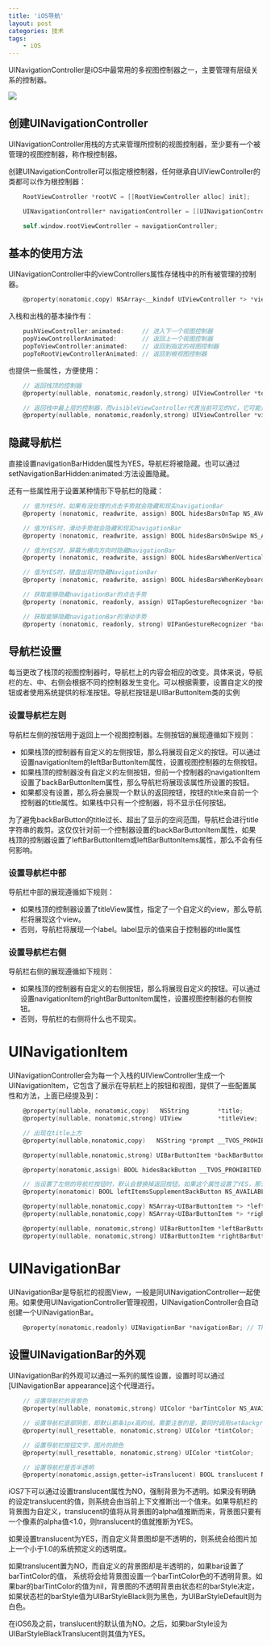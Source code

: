 ```yaml
---
title: 'iOS导航'
layout: post
categories: 技术
tags:
    - iOS
---
```


UINavigationController是iOS中最常用的多视图控制器之一，主要管理有层级关系的控制器。

![](/img/2016-08-10/navigation_interface_2x.png)

## 创建UINavigationController

UINavigationController用栈的方式来管理所控制的视图控制器，至少要有一个被管理的视图控制器，称作根控制器。

创建UINavigationController可以指定根控制器，任何继承自UIViewController的类都可以作为根控制器：

```objectivec
    RootViewController *rootVC = [[RootViewController alloc] init];

    UINavigationController* navigationController = [[UINavigationController alloc] initWithRootViewController:rootVC];

    self.window.rootViewController = navigationController;
```

## 基本的使用方法 

UINavigationController中的viewControllers属性存储栈中的所有被管理的控制器。

```objectivec
    @property(nonatomic,copy) NSArray<__kindof UIViewController *> *viewControllers;
```

入栈和出栈的基本操作有：

```objectivec
    pushViewController:animated:     // 进入下一个视图控制器
    popViewControllerAnimated:       // 返回上一个视图控制器
    popToViewController:animated:    // 返回到指定的视图控制器
    popToRootViewControllerAnimated: // 返回到根视图控制器
```

也提供一些属性，方便使用：

```objectivec
    // 返回栈顶的控制器
    @property(nullable, nonatomic,readonly,strong) UIViewController *topViewController;

    // 返回栈中最上层的控制器，而visibleViewController代表当前可见的VC，它可能是topViewController，也可能是当前topViewController present出来的VC。因此UINavigationController的这两个属性通常情况下是一样，但也有可能不同。
    @property(nullable, nonatomic,readonly,strong) UIViewController *visibleViewController;
```

## 隐藏导航栏 

直接设置navigationBarHidden属性为YES，导航栏将被隐藏。也可以通过setNavigationBarHidden:animated:方法设置隐藏。

还有一些属性用于设置某种情形下导航栏的隐藏：

```objectivec
    // 值为YES时，如果有没处理的点击手势就会隐藏和现实navigationBar
    @property (nonatomic, readwrite, assign) BOOL hidesBarsOnTap NS_AVAILABLE_IOS(8_0) __TVOS_PROHIBITED;

    // 值为YES时，滑动手势就会隐藏和现实navigationBar
    @property (nonatomic, readwrite, assign) BOOL hidesBarsOnSwipe NS_AVAILABLE_IOS(8_0) __TVOS_PROHIBITED;

    // 值为YES时，屏幕为横向方向时隐藏NavigationBar
    @property (nonatomic, readwrite, assign) BOOL hidesBarsWhenVerticallyCompact NS_AVAILABLE_IOS(8_0) __TVOS_PROHIBITED;

    // 值为YES时，键盘出现时隐藏NavigationBar 
    @property (nonatomic, readwrite, assign) BOOL hidesBarsWhenKeyboardAppears NS_AVAILABLE_IOS(8_0) __TVOS_PROHIBITED;

    // 获取能够隐藏navigationBar的点击手势 
    @property (nonatomic, readonly, assign) UITapGestureRecognizer *barHideOnTapGestureRecognizer NS_AVAILABLE_IOS(8_0) __TVOS_PROHIBITED;

    // 获取能够隐藏navigationBar的滑动手势
    @property (nonatomic, readonly, strong) UIPanGestureRecognizer *barHideOnSwipeGestureRecognizer NS_AVAILABLE_IOS(8_0) __TVOS_PROHIBITED;
```

## 导航栏设置 

每当更改了栈顶的视图控制器时，导航栏上的内容会相应的改变。具体来说，导航栏的左、中、右侧会根据不同的控制器发生变化。可以根据需要，设置自定义的按钮或者使用系统提供的标准按钮。导航栏按钮是UIBarButtonItem类的实例

### 设置导航栏左则 

导航栏左侧的按钮用于返回上一个视图控制器。左侧按钮的展现遵循如下规则：

- 如果栈顶的控制器有自定义的左侧按钮，那么将展现自定义的按钮。可以通过设置navigationItem的leftBarButtonItem属性，设置视图控制器的左侧按钮。
- 如果栈顶的控制器没有自定义的左侧按钮，但前一个控制器的navigationItem设置了backBarButtonItem属性，那么导航栏将展现该属性所设置的按钮。
- 如果都没有设置，那么将会展现一个默认的返回按钮，按钮的title来自前一个控制器的title属性。如果栈中只有一个控制器，将不显示任何按钮。

为了避免backBarButton的title过长、超出了显示的空间范围，导航栏会进行title字符串的裁剪。这仅仅针对前一个控制器设置的backBarButtonItem属性，如果栈顶的控制器设置了leftBarButtonItem或leftBarButtonItems属性，那么不会有任何影响。

### 设置导航栏中部 

导航栏中部的展现遵循如下规则：

- 如果栈顶的控制器设置了titleView属性，指定了一个自定义的view，那么导航栏将展现这个view。
- 否则，导航栏将展现一个label。label显示的值来自于控制器的title属性

### 设置导航栏右侧 

导航栏右侧的展现遵循如下规则：

- 如果栈顶的控制器有自定义的右侧按钮，那么将展现自定义的按钮。可以通过设置navigationItem的rightBarButtonItem属性，设置视图控制器的右侧按钮。
- 否则，导航栏的右侧将什么也不现实。

# UINavigationItem

UINavigationController会为每一个入栈的UIViewController生成一个UINavigationItem，它包含了展示在导航栏上的按钮和视图，提供了一些配置属性和方法，上面已经提及到：

```objectivec
    @property(nullable, nonatomic,copy)   NSString        *title; 
    @property(nullable, nonatomic,strong) UIView          *titleView;

    // 出现在title上方
    @property(nullable,nonatomic,copy)   NSString *prompt __TVOS_PROHIBITED;

    @property(nullable,nonatomic,strong) UIBarButtonItem *backBarButtonItem __TVOS_PROHIBITED;

    @property(nonatomic,assign) BOOL hidesBackButton __TVOS_PROHIBITED;

    // 当设置了左侧的导航栏按钮时，默认会替换掉返回按钮。如果这个属性设置了YES，那么将不会替换，自定义的左侧导航按钮将添加在返回按钮之后。默认为NO。
    @property(nonatomic) BOOL leftItemsSupplementBackButton NS_AVAILABLE_IOS(5_0) __TVOS_PROHIBITED;

    @property(nullable,nonatomic,copy) NSArray<UIBarButtonItem *> *leftBarButtonItems NS_AVAILABLE_IOS(5_0);
    @property(nullable,nonatomic,copy) NSArray<UIBarButtonItem *> *rightBarButtonItems NS_AVAILABLE_IOS(5_0);

    @property(nullable, nonatomic,strong) UIBarButtonItem *leftBarButtonItem;
    @property(nullable, nonatomic,strong) UIBarButtonItem *rightBarButtonItem;
```



# UINavigationBar

UINavigationBar是导航栏的视图View，一般是同UINavigationController一起使用。如果使用UINavigationController管理视图，UINavigationController会自动创建一个UINavigationBar。

```objectivec
    @property(nonatomic,readonly) UINavigationBar *navigationBar; // The navigation bar managed by the controller. Pushing, popping or setting navigation items on a managed navigation bar is not supported.
```

## 设置UINavigationBar的外观

UINavigationBar的外观可以通过一系列的属性设置，设置时可以通过[UINavigationBar appearance]这个代理进行。

```objectivec
    // 设置导航栏的背景色
    @property(nullable, nonatomic,strong) UIColor *barTintColor NS_AVAILABLE_IOS(7_0) UI_APPEARANCE_SELECTOR;

    // 设置导航栏底部阴影，即默认那条1px高的线。需要注意的是，要同时调用setBackgroundImage:forBarMetrics:方法设置背景才会生效
    @property(null_resettable, nonatomic,strong) UIColor *tintColor;

    // 设置导航栏按钮文字、图片的颜色
    @property(null_resettable, nonatomic,strong) UIColor *tintColor;

    // 设置导航栏是否半透明
    @property(nonatomic,assign,getter=isTranslucent) BOOL translucent NS_AVAILABLE_IOS(3_0) UI_APPEARANCE_SELECTOR;
```

iOS7下可以通过设置translucent属性为NO，强制背景为不透明。如果没有明确的设定translucent的值，则系统会由当前上下文推断出一个值来。如果导航栏的背景图为自定义，translucent的值将从背景图的alpha值推断而来，背景图只要有一个像素的alpha值<1.0，则translucent的值就推断为YES。

如果设置translucent为YES，而自定义背景图却是不透明的，则系统会给图片加上一个小于1.0的系统预定义的透明度。

如果translucent置为NO，而自定义的背景图却是半透明的，如果bar设置了barTintColor的值， 系统将会给背景图设置一个barTintColor色的不透明背景。如果bar的barTintColor的值为nil，背景图的不透明背景由状态栏的barStyle决定，如果状态栏的barStyle值为UIBarStyleBlack则为黑色，为UIBarStyleDefault则为白色。

在iOS6及之前，translucent的默认值为NO。之后，如果barStyle设为UIBarStyleBlackTranslucent则其值为YES。







